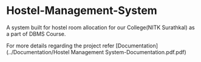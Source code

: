 # Hostel-Management-System

A system built for hostel room allocation for our College(NITK Surathkal) as a part of DBMS Course.

For more details regarding the project refer [Documentation](../Documentation/Hostel Management System-Documentation.pdf.pdf)

<!-- ### For more details regarding the tools used refer to "instruction_to_run.txt" and "requirements.txt" -->
